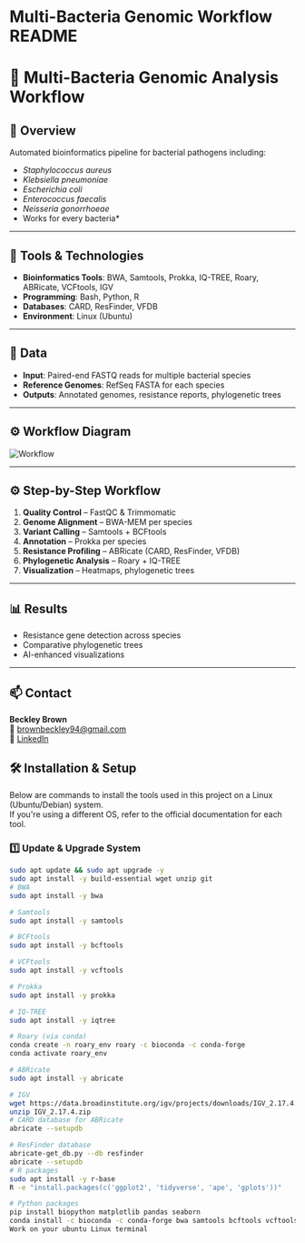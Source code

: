 # Multi-Bacteria Genomic Workflow README 
# 🦠 Multi-Bacteria Genomic Analysis Workflow

## 📌 Overview
Automated bioinformatics pipeline for bacterial pathogens including:
- *Staphylococcus aureus*
- *Klebsiella pneumoniae*
- *Escherichia coli*
- *Enterococcus faecalis*
- *Neisseria gonorrhoeae*
- Works for every bacteria*

---

## 🧰 Tools & Technologies
- **Bioinformatics Tools**: BWA, Samtools, Prokka, IQ-TREE, Roary, ABRicate, VCFtools, IGV
- **Programming**: Bash, Python, R
- **Databases**: CARD, ResFinder, VFDB
- **Environment**: Linux (Ubuntu)

---

## 📂 Data
- **Input**: Paired-end FASTQ reads for multiple bacterial species
- **Reference Genomes**: RefSeq FASTA for each species
- **Outputs**: Annotated genomes, resistance reports, phylogenetic trees

---

## ⚙️ Workflow Diagram
![Workflow](multi_bac_workflow.png)

---

## ⚙️ Step-by-Step Workflow
1. **Quality Control** – FastQC & Trimmomatic  
2. **Genome Alignment** – BWA-MEM per species  
3. **Variant Calling** – Samtools + BCFtools  
4. **Annotation** – Prokka per species  
5. **Resistance Profiling** – ABRicate (CARD, ResFinder, VFDB)  
6. **Phylogenetic Analysis** – Roary + IQ-TREE  
7. **Visualization** – Heatmaps, phylogenetic trees  

---

## 📊 Results
- Resistance gene detection across species  
- Comparative phylogenetic trees  
- AI-enhanced visualizations

---

## 📫 Contact
**Beckley Brown**  
📧 brownbeckley94@gmail.com  
🔗 [LinkedIn](https://linkedin.com/in/beckley-brown)


## 🛠 Installation & Setup

Below are commands to install the tools used in this project on a Linux (Ubuntu/Debian) system.  
If you're using a different OS, refer to the official documentation for each tool.

### 1️⃣ Update & Upgrade System
```bash
sudo apt update && sudo apt upgrade -y
sudo apt install -y build-essential wget unzip git
# BWA
sudo apt install -y bwa

# Samtools
sudo apt install -y samtools

# BCFtools
sudo apt install -y bcftools

# VCFtools
sudo apt install -y vcftools

# Prokka
sudo apt install -y prokka

# IQ-TREE
sudo apt install -y iqtree

# Roary (via conda)
conda create -n roary_env roary -c bioconda -c conda-forge
conda activate roary_env

# ABRicate
sudo apt install -y abricate

# IGV
wget https://data.broadinstitute.org/igv/projects/downloads/IGV_2.17.4.zip
unzip IGV_2.17.4.zip
# CARD database for ABRicate
abricate --setupdb

# ResFinder database
abricate-get_db.py --db resfinder
abricate --setupdb
# R packages
sudo apt install -y r-base
R -e "install.packages(c('ggplot2', 'tidyverse', 'ape', 'gplots'))"

# Python packages
pip install biopython matplotlib pandas seaborn
conda install -c bioconda -c conda-forge bwa samtools bcftools vcftools prokka iqtree roary abricate
Work on your ubuntu Linux terminal
